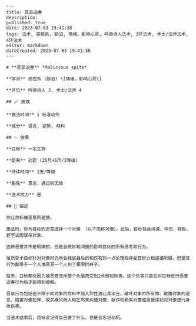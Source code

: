 
    ---
    title: 恶意迫害
    description: 
    published: true
    date: 2023-07-03 19:41:38
    tags: 法术, 惑控系, 胁迫, 情绪，影响心灵, 吟游诗人法术, 3环法术, 术士/法师法术, 4环法术
    editor: markdown
    dateCreated: 2023-07-03 19:41:38
    ---

    # **恶意迫害** *Malicious spite*

    **学派** 惑控系 (胁迫) \[情绪，影响心灵\] 

    **环位** 吟游诗人 3, 术士/法师 4

    ## 🪄 施放

    **施法时间** 1 标准动作

    **成分** 语言, 姿势, 材料

    ## ✨ 效果 

    **目标** 一名生物 

    **距离** 近距 (25尺+5尺/2等级)  

    **持续时间** 1天/等级 

    **豁免** 意志，通过则无效

    **法术抗力** 是

    ## 📖 描述

    你让目标被恶意所驱使。

    施法时，你为目标的恶意选择一个对像 （以下简称对像）。此后，目标将会诽谤、中伤、背叛，甚至试图谋杀对象。

    这种恶意并不是明确的，但是会微妙和间接的影响目标的所有思考和行为。

    虽然受术目标针对对像时仍然会残留最后的和仅有的一点伦理观并受其财力和道德所限，但是其行为都等于一个人憎恶另一个人到了极限的样子。

    每天，目标都会因为被恶意充斥整个头脑而受到2点感知伤害。这个伤害只能在对目标进行恶意迫害行为后才能得到缓解。

    恶意行为包括但不限于向对象的饮料中加入烈性酒让其出丑、破坏对象的所有物、散播对象的谣言、陷害对像犯罪、收买麻风病人和乞丐来纠缠对像、敲诈和勒索对像或直接谋划对对像进行身体伤害。

    当法术结束后，目标会记得自己做了什么，但是会忘记动机。
    